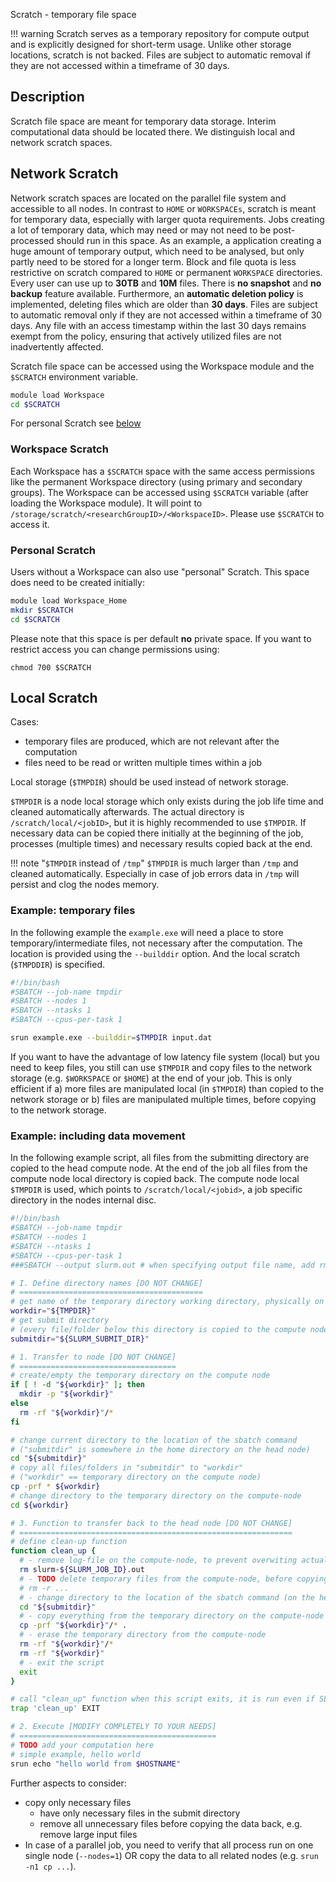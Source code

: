Scratch - temporary file space

!!! warning
    Scratch serves as a temporary repository for compute output and is explicitly designed for short-term usage. Unlike other storage locations, scratch is not backed.
    Files are subject to automatic removal if they are not accessed within a timeframe of 30 days.

## Description

Scratch file space are meant for temporary data storage. Interim computational data should be located there. 
We distinguish local and network scratch spaces. 

## Network Scratch
Network scratch spaces are located on the parallel file system and accessible to all nodes. In contrast to `HOME` or `WORKSPACEs`, scratch is meant for temporary data, especially with larger quota requirements. 
Jobs creating a lot of temporary data, which may need or may not need to be post-processed should run in this space. As an example, a application creating a huge amount of temporary output, which need to be analysed, but only partly need to be stored for a longer term.
Block and file quota is less restrictive on scratch compared to `HOME` or permanent `WORKSPACE` directories. Every user can use up to **30TB** and **10M** files. There is **no snapshot** and **no backup** feature available. Furthermore, an **automatic deletion policy** is implemented, deleting files which are older than **30 days**. Files are subject to automatic removal only if they are not accessed within a timeframe of 30 days. Any file with an access timestamp within the last 30 days remains exempt from the policy, ensuring that actively utilized files are not inadvertently affected.

Scratch file space can be accessed using the Workspace module and the `$SCRATCH` environment variable. 

```BASH
module load Workspace
cd $SCRATCH
```

For personal Scratch see [below](scratch.md#peronal-scratch)

### Workspace Scratch
Each Workspace has a `$SCRATCH` space with the same access permissions like the permanent Workspace directory (using primary and secondary groups). The Workspace can be accessed using `$SCRATCH` variable (after loading the Workspace module). It will point to `/storage/scratch/<researchGroupID>/<WorkspaceID>`. Please use `$SCRATCH` to access it. 

### Personal Scratch

Users without a Workspace can also use "personal" Scratch. This space does need to be created initially:
```BASH
module load Workspace_Home
mkdir $SCRATCH
cd $SCRATCH
```

Please note that this space is per default **no** private space. If you want to restrict access you can change permissions using:

```
chmod 700 $SCRATCH
```

## Local Scratch

Cases:

- temporary files are produced, which are not relevant after the computation
- files need to be read or written multiple times within a job

Local storage (`$TMPDIR`) should be used instead of network storage. 

`$TMPDIR` is a node local storage which only exists during the job life time and cleaned automatically afterwards. The actual directory is `/scratch/local/<jobID>`, but it is highly recommended to use `$TMPDIR`. 
If necessary data can be copied there initially at the beginning of the job, processes (multiple times) and necessary results copied back at the end. 

!!! note "`$TMPDIR` instead of `/tmp`"
    `$TMPDIR` is much larger than `/tmp` and cleaned automatically. Especially in case of job errors data in `/tmp` will persist and clog the nodes memory. 

### Example: temporary files

In the following example the `example.exe` will need a place to store temporary/intermediate files, not necessary after the computation. The location is provided using the `--builddir` option. And the local scratch (`$TMPDDIR`) is specified. 

```Bash
#!/bin/bash
#SBATCH --job-name tmpdir
#SBATCH --nodes 1
#SBATCH --ntasks 1
#SBATCH --cpus-per-task 1

srun example.exe --builddir=$TMPDIR input.dat
```

If you want to have the advantage of low latency file system (local) but you need to keep files, you still can use `$TMPDIR` and copy files to the network storage (e.g. `$WORKSPACE` or `$HOME`) at the end of your job. This is only efficient if a) more files are manipulated local (in `$TMPDIR`) than copied to the network storage or b) files are manipulated multiple times, before copying to the network storage.

### Example: including data movement
In the following example script, all files from the submitting directory are copied to the head compute node. At the end of the job all files from the compute node local directory is copied back. The compute node local `$TMPDIR` is used, which points to `/scratch/local/<jobid>`, a job specific directory in the nodes internal disc.

```Bash
#!/bin/bash
#SBATCH --job-name tmpdir
#SBATCH --nodes 1
#SBATCH --ntasks 1
#SBATCH --cpus-per-task 1
###SBATCH --output slurm.out # when specifying output file name, add rm slurm.out in cleanup function

# I. Define directory names [DO NOT CHANGE]
# =========================================
# get name of the temporary directory working directory, physically on the compute-node
workdir="${TMPDIR}"
# get submit directory
# (every file/folder below this directory is copied to the compute node)
submitdir="${SLURM_SUBMIT_DIR}"

# 1. Transfer to node [DO NOT CHANGE]
# ===================================
# create/empty the temporary directory on the compute node
if [ ! -d "${workdir}" ]; then
  mkdir -p "${workdir}"
else
  rm -rf "${workdir}"/*
fi

# change current directory to the location of the sbatch command
# ("submitdir" is somewhere in the home directory on the head node)
cd "${submitdir}"
# copy all files/folders in "submitdir" to "workdir"
# ("workdir" == temporary directory on the compute node)
cp -prf * ${workdir}
# change directory to the temporary directory on the compute-node
cd ${workdir}

# 3. Function to transfer back to the head node [DO NOT CHANGE]
# =============================================================
# define clean-up function
function clean_up {
  # - remove log-file on the compute-node, to prevent overwiting actual output with empty file
  rm slurm-${SLURM_JOB_ID}.out
  # - TODO delete temporary files from the compute-node, before copying. Prevent copying unnecessary files.
  # rm -r ...
  # - change directory to the location of the sbatch command (on the head node)
  cd "${submitdir}"
  # - copy everything from the temporary directory on the compute-node
  cp -prf "${workdir}"/* .
  # - erase the temporary directory from the compute-node
  rm -rf "${workdir}"/*
  rm -rf "${workdir}"
  # - exit the script
  exit
}

# call "clean_up" function when this script exits, it is run even if SLURM cancels the job
trap 'clean_up' EXIT

# 2. Execute [MODIFY COMPLETELY TO YOUR NEEDS]
# ============================================
# TODO add your computation here
# simple example, hello world
srun echo "hello world from $HOSTNAME"
```

Further aspects to consider:

- copy only necessary files
    + have only necessary files in the submit directory
    + remove all unnecessary files before copying the data back, e.g. remove large input files
- In case of a parallel job, you need to verify that all process run on one single node (`--nodes=1`) OR copy the data to all related nodes (e.g. `srun -n1 cp ...`).
